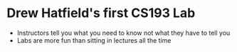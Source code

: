 # Drew Hatfield's first CS193 Lab

- Instructors tell you what you need to know not what they have to tell you
- Labs are more fun than sitting in lectures all the time
